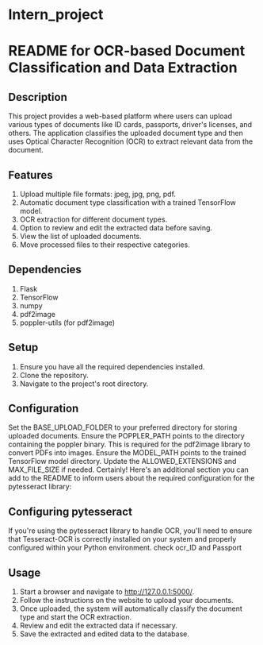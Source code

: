 # Intern_project

# README for OCR-based Document Classification and Data Extraction
## Description
This project provides a web-based platform where users can upload various types of documents like ID cards, passports, driver's licenses, and others. The application classifies the uploaded document type and then uses Optical Character Recognition (OCR) to extract relevant data from the document.
## Features
1. Upload multiple file formats: jpeg, jpg, png, pdf.
1. Automatic document type classification with a trained TensorFlow model.
1. OCR extraction for different document types.
1.  Option to review and edit the extracted data before saving.
1. View the list of uploaded documents.
1. Move processed files to their respective categories.
## Dependencies
1. Flask
1. TensorFlow
1. numpy
1. pdf2image
1. poppler-utils (for pdf2image)
## Setup
1. Ensure you have all the required dependencies installed.
1. Clone the repository.
1. Navigate to the project's root directory.
## Configuration
Set the BASE_UPLOAD_FOLDER to your preferred directory for storing uploaded documents.
Ensure the POPPLER_PATH points to the directory containing the poppler binary. This is required for the pdf2image library to convert PDFs into images.
Ensure the MODEL_PATH points to the trained TensorFlow model directory.
Update the ALLOWED_EXTENSIONS and MAX_FILE_SIZE if needed.
Certainly! Here's an additional section you can add to the README to inform users about the required configuration for the pytesseract library:
## Configuring pytesseract
If you're using the pytesseract library to handle OCR, you'll need to ensure that Tesseract-OCR is correctly installed on your system and properly configured within your Python environment. check ocr_ID and Passport
## Usage
1. Start a browser and navigate to http://127.0.0.1:5000/.
1. Follow the instructions on the website to upload your documents.
1. Once uploaded, the system will automatically classify the document type and start the OCR extraction.
1. Review and edit the extracted data if necessary.
1. Save the extracted and edited data to the database.
